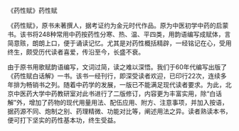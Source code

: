《药性赋》药性赋

《药性赋》，原书未著撰人，据考证约为金元时代作品。原为中医初学中药的启蒙书。该书将248种常用中药按药性分寒、热、温、平四类，用韵语编写成赋体，言简意赅，朗朗上口，便于诵读记忆。尤其是对药性概括精辟，一经铭记在心，受用终生，颇受历代读者喜爱，传沿至今，长盛不衰。

由于原书用歌赋韵语编写，文词过简，读之难以深悟。我们于60年代编写出版了《药性赋白话解》一书。该书一经刊行，即深受读者欢迎，已印行22次，连续多年排为畅销书之列。随着中药学的发展，一版已不能满足现代读者要求。为此，北京中医药大学中药教研室对此书进行了二版修订，内容更为丰富实用，除“白话解”外，增加了药物的现代用量用法、配伍应用、附方、注意事项，并加入按语，据药源不同、炮制之别、药理精微、功能对比等，阐述用法之异。读者熟读本书，便可打下坚实的药性基本功，终生受益。


